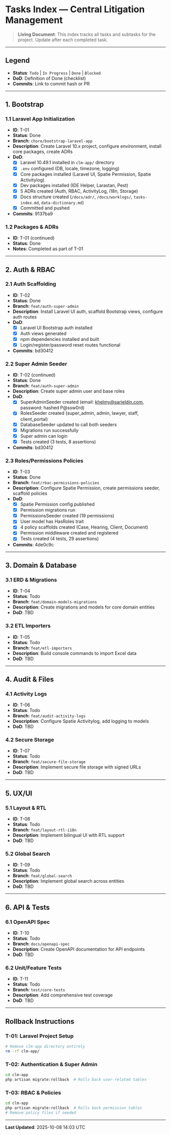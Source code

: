 # Tasks Index — Central Litigation Management

> **Living Document**: This index tracks all tasks and subtasks for the project. Update after each completed task.

---

## Legend
- **Status**: `Todo` | `In Progress` | `Done` | `Blocked`
- **DoD**: Definition of Done (checklist)
- **Commits**: Link to commit hash or PR

---

## 1. Bootstrap

### 1.1 Laravel App Initialization
- **ID**: T-01
- **Status**: Done
- **Branch**: `chore/bootstrap-laravel-app`
- **Description**: Create Laravel 10.x project, configure environment, install core packages, create ADRs
- **DoD**:
  - [x] Laravel 10.49.1 installed in `clm-app/` directory
  - [x] `.env` configured (DB, locale, timezone, logging)
  - [x] Core packages installed (Laravel UI, Spatie Permission, Spatie Activitylog)
  - [x] Dev packages installed (IDE Helper, Larastan, Pest)
  - [x] 5 ADRs created (Auth, RBAC, ActivityLog, i18n, Storage)
  - [x] Docs structure created (`/docs/adr/`, `/docs/worklogs/`, `tasks-index.md`, `data-dictionary.md`)
  - [x] Committed and pushed
- **Commits**: 9137ba9

### 1.2 Packages & ADRs
- **ID**: T-01 (continued)
- **Status**: Done
- **Notes**: Completed as part of T-01

---

## 2. Auth & RBAC

### 2.1 Auth Scaffolding
- **ID**: T-02
- **Status**: Done
- **Branch**: `feat/auth-super-admin`
- **Description**: Install Laravel UI auth, scaffold Bootstrap views, configure auth routes
- **DoD**:
  - [x] Laravel UI Bootstrap auth installed
  - [x] Auth views generated
  - [x] npm dependencies installed and built
  - [x] Login/register/password reset routes functional
- **Commits**: bd30412

### 2.2 Super Admin Seeder
- **ID**: T-02 (continued)
- **Status**: Done
- **Branch**: `feat/auth-super-admin`
- **Description**: Create super admin user and base roles
- **DoD**:
  - [x] SuperAdminSeeder created (email: khelmy@sarieldin.com, password: hashed P@ssw0rd)
  - [x] RolesSeeder created (super_admin, admin, lawyer, staff, client_portal)
  - [x] DatabaseSeeder updated to call both seeders
  - [x] Migrations run successfully
  - [x] Super admin can login
  - [x] Tests created (3 tests, 8 assertions)
- **Commits**: bd30412

### 2.3 Roles/Permissions Policies
- **ID**: T-03
- **Status**: Done
- **Branch**: `feat/rbac-permissions-policies`
- **Description**: Configure Spatie Permission, create permissions seeder, scaffold policies
- **DoD**:
  - [x] Spatie Permission config published
  - [x] Permission migrations run
  - [x] PermissionsSeeder created (19 permissions)
  - [x] User model has HasRoles trait
  - [x] 4 policy scaffolds created (Case, Hearing, Client, Document)
  - [x] Permission middleware created and registered
  - [x] Tests created (4 tests, 29 assertions)
- **Commits**: 4de0c9c

---

## 3. Domain & Database

### 3.1 ERD & Migrations
- **ID**: T-04
- **Status**: Todo
- **Branch**: `feat/domain-models-migrations`
- **Description**: Create migrations and models for core domain entities
- **DoD**: TBD

### 3.2 ETL Importers
- **ID**: T-05
- **Status**: Todo
- **Branch**: `feat/etl-importers`
- **Description**: Build console commands to import Excel data
- **DoD**: TBD

---

## 4. Audit & Files

### 4.1 Activity Logs
- **ID**: T-06
- **Status**: Todo
- **Branch**: `feat/audit-activity-logs`
- **Description**: Configure Spatie Activitylog, add logging to models
- **DoD**: TBD

### 4.2 Secure Storage
- **ID**: T-07
- **Status**: Todo
- **Branch**: `feat/secure-file-storage`
- **Description**: Implement secure file storage with signed URLs
- **DoD**: TBD

---

## 5. UX/UI

### 5.1 Layout & RTL
- **ID**: T-08
- **Status**: Todo
- **Branch**: `feat/layout-rtl-i18n`
- **Description**: Implement bilingual UI with RTL support
- **DoD**: TBD

### 5.2 Global Search
- **ID**: T-09
- **Status**: Todo
- **Branch**: `feat/global-search`
- **Description**: Implement global search across entities
- **DoD**: TBD

---

## 6. API & Tests

### 6.1 OpenAPI Spec
- **ID**: T-10
- **Status**: Todo
- **Branch**: `docs/openapi-spec`
- **Description**: Create OpenAPI documentation for API endpoints
- **DoD**: TBD

### 6.2 Unit/Feature Tests
- **ID**: T-11
- **Status**: Todo
- **Branch**: `test/core-tests`
- **Description**: Add comprehensive test coverage
- **DoD**: TBD

---

## Rollback Instructions

### T-01: Laravel Project Setup
```bash
# Remove clm-app directory entirely
rm -rf clm-app/
```

### T-02: Authentication & Super Admin
```bash
cd clm-app
php artisan migrate:rollback  # Rolls back user-related tables
```

### T-03: RBAC & Policies
```bash
cd clm-app
php artisan migrate:rollback  # Rolls back permission tables
# Remove policy files if needed
```

---

**Last Updated**: 2025-10-08 14:03 UTC

